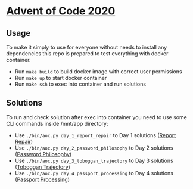 # [Advent of Code 2020](https://adventofcode.com/2020)

## Usage

To make it simply to use for everyone without needs to install any dependencies this repo is prepared to test everything with docker container.

* Run `make build` to build docker image with correct user permissions
* Run `make up` to start docker container
* Run `make ssh` to exec into container and run solutions

## Solutions

To run and check solution after exec into container you need to use some CLI commands inside /mnt/app directory:

* Use `./bin/aoc.py day_1_report_repair` to Day 1 solutions ([Report Repair](https://adventofcode.com/2020/day/1)) 
* Use `./bin/aoc.py day_2_password_philosophy` to Day 2 solutions ([Password Philosophy](https://adventofcode.com/2020/day/2))
* Use `./bin/aoc.py day_3_toboggan_trajectory` to Day 3 solutions ([Toboggan Trajectory](https://adventofcode.com/2020/day/3))
* Use `./bin/aoc.py day_4_passport_processing` to Day 4 solutions ([Passport Processing](https://adventofcode.com/2020/day/4))
